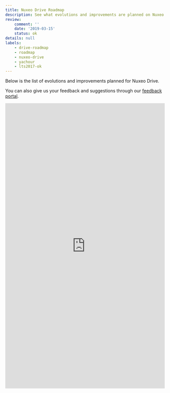 ```yaml
---
title: Nuxeo Drive Roadmap
description: See what evolutions and improvements are planned on Nuxeo Drive
review:
    comment: ''
    date: '2019-03-15'
    status: ok
details: null
labels:
    - drive-roadmap
    - roadmap
    - nuxeo-drive
    - yachour
    - lts2017-ok
---
```


Below is the list of evolutions and improvements planned for Nuxeo Drive.</br>

You can also give us your feedback and suggestions through our [feedback portal](https://portal.prodpad.com/089ed2a6-c892-11e7-aea6-0288f735e5b9).

<iframe src="https://ext.prodpad.com/ext/roadmap/a0eff4a118a6025207fcb52c550a9f369e848887" height="900" width="100%" frameborder="0"></iframe>
